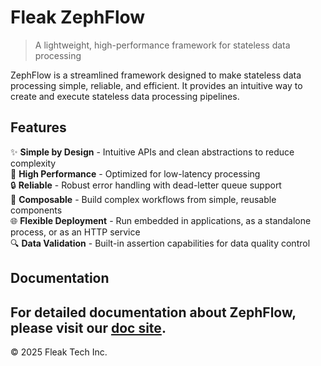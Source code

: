 # Fleak ZephFlow

> A lightweight, high-performance framework for stateless data processing

ZephFlow is a streamlined framework designed to make stateless data processing simple, reliable, and efficient. It
provides an intuitive way to create and execute stateless data processing pipelines.

## Features

✨ **Simple by Design** - Intuitive APIs and clean abstractions to reduce complexity  
🚀 **High Performance** - Optimized for low-latency processing  
🔒 **Reliable** - Robust error handling with dead-letter queue support  
🧩 **Composable** - Build complex workflows from simple, reusable components  
🌐 **Flexible Deployment** - Run embedded in applications, as a standalone process, or as an HTTP service  
🔍 **Data Validation** - Built-in assertion capabilities for data quality control

## Documentation

For detailed documentation about ZephFlow, please visit our [doc site](https://docs.fleak.ai/zephflow).
---

© 2025 Fleak Tech Inc.